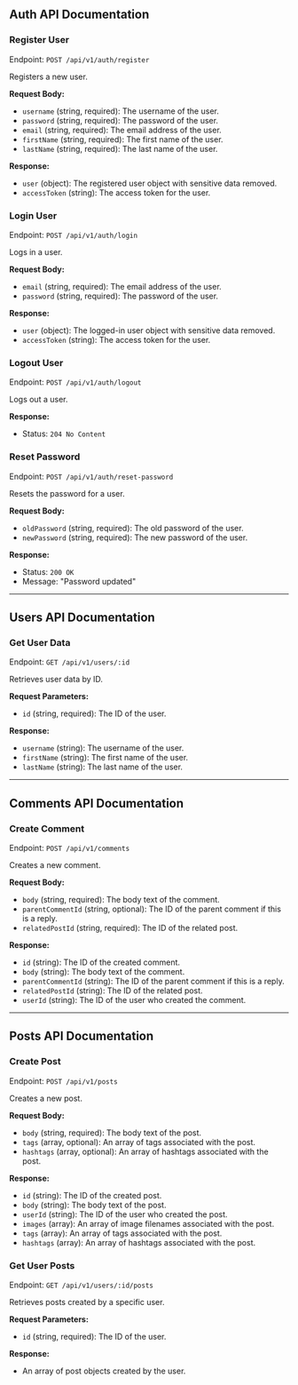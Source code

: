 ## Auth API Documentation

### Register User

Endpoint: `POST /api/v1/auth/register`

Registers a new user.

**Request Body:**

- `username` (string, required): The username of the user.
- `password` (string, required): The password of the user.
- `email` (string, required): The email address of the user.
- `firstName` (string, required): The first name of the user.
- `lastName` (string, required): The last name of the user.

**Response:**

- `user` (object): The registered user object with sensitive data removed.
- `accessToken` (string): The access token for the user.

### Login User

Endpoint: `POST /api/v1/auth/login`

Logs in a user.

**Request Body:**

- `email` (string, required): The email address of the user.
- `password` (string, required): The password of the user.

**Response:**

- `user` (object): The logged-in user object with sensitive data removed.
- `accessToken` (string): The access token for the user.

### Logout User

Endpoint: `POST /api/v1/auth/logout`

Logs out a user.

**Response:**

- Status: `204 No Content`

### Reset Password

Endpoint: `POST /api/v1/auth/reset-password`

Resets the password for a user.

**Request Body:**

- `oldPassword` (string, required): The old password of the user.
- `newPassword` (string, required): The new password of the user.

**Response:**

- Status: `200 OK`
- Message: "Password updated"

---

## Users API Documentation

### Get User Data

Endpoint: `GET /api/v1/users/:id`

Retrieves user data by ID.

**Request Parameters:**

- `id` (string, required): The ID of the user.

**Response:**

- `username` (string): The username of the user.
- `firstName` (string): The first name of the user.
- `lastName` (string): The last name of the user.

---

## Comments API Documentation

### Create Comment

Endpoint: `POST /api/v1/comments`

Creates a new comment.

**Request Body:**

- `body` (string, required): The body text of the comment.
- `parentCommentId` (string, optional): The ID of the parent comment if this is a reply.
- `relatedPostId` (string, required): The ID of the related post.

**Response:**

- `id` (string): The ID of the created comment.
- `body` (string): The body text of the comment.
- `parentCommentId` (string): The ID of the parent comment if this is a reply.
- `relatedPostId` (string): The ID of the related post.
- `userId` (string): The ID of the user who created the comment.

---

## Posts API Documentation

### Create Post

Endpoint: `POST /api/v1/posts`

Creates a new post.

**Request Body:**

- `body` (string, required): The body text of the post.
- `tags` (array, optional): An array of tags associated with the post.
- `hashtags` (array, optional): An array of hashtags associated with the post.

**Response:**

- `id` (string): The ID of the created post.
- `body` (string): The body text of the post.
- `userId` (string): The ID of the user who created the post.
- `images` (array): An array of image filenames associated with the post.
- `tags` (array): An array of tags associated with the post.
- `hashtags` (array): An array of hashtags associated with the post.

### Get User Posts

Endpoint: `GET /api/v1/users/:id/posts`

Retrieves posts created by a specific user.

**Request Parameters:**

- `id` (string, required): The ID of the user.

**Response:**

- An array of post objects created by the user.
